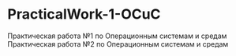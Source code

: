 # PracticalWork-1-OCuC

Практическая работа №1 по Операционным системам и средам</br>
Практическая работа №2 по Операционным системам и средам</br>
